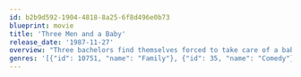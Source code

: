 ```yaml
---
id: b2b9d592-1904-4818-8a25-6f8d496e0b73
blueprint: movie
title: 'Three Men and a Baby'
release_date: '1987-11-27'
overview: "Three bachelors find themselves forced to take care of a baby left by one of the guy's girlfriends."
genres: '[{"id": 10751, "name": "Family"}, {"id": 35, "name": "Comedy"}, {"id": 18, "name": "Drama"}]'
---
```

